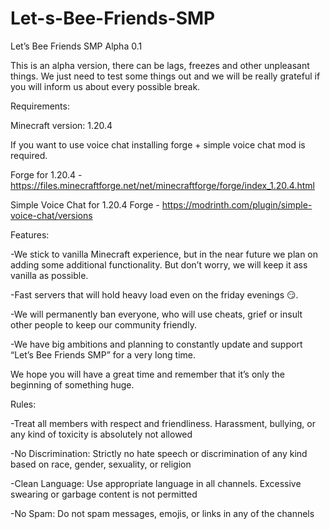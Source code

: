 # Let-s-Bee-Friends-SMP

Let’s Bee Friends SMP Alpha 0.1

This is an alpha version, there can be lags, freezes and other unpleasant things. We just need to test some things out and we will be really grateful if you will inform us about every possible break. 

 Requirements: 
 
Minecraft version: 1.20.4 

If you want to use voice chat installing forge + simple voice chat mod is required. 

Forge for 1.20.4 - https://files.minecraftforge.net/net/minecraftforge/forge/index_1.20.4.html

Simple Voice Chat for 1.20.4 Forge - https://modrinth.com/plugin/simple-voice-chat/versions

Features:

-We stick to vanilla Minecraft experience, but in the near future we plan on adding some additional functionality. But don’t worry, we will keep it ass vanilla as possible. 

-Fast servers that will hold heavy load even on the friday evenings 😏. 

-We will permanently ban everyone, who will use cheats, grief or insult other people to keep our community friendly. 

-We have big ambitions and planning to constantly update and support “Let’s Bee Friends SMP” for a very long time. 

We hope you will have a great time and remember that it’s only the beginning of something huge.

Rules:

-Treat all members with respect and friendliness. Harassment, bullying, or any kind of toxicity is absolutely not allowed

-No Discrimination: Strictly no hate speech or discrimination of any kind based on race, gender, sexuality, or religion
 
-Clean Language: Use appropriate language in all channels. Excessive swearing or garbage content is not permitted

-No Spam: Do not spam messages, emojis, or links in any of the channels
